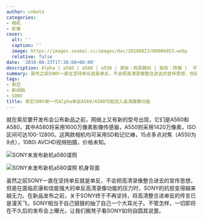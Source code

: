 ```yaml
---
author: cnbeta
categories:
- 相机
- 影像
cover:
  alt: ''
  caption: ''
  image: https://images.soomal.cc/images/doc/20100823/00006853.webp
  relative: false
date: '2010-08-23T17:38:08+08:00'
description: Alpha | a560 | a580 | a550 | 源自：网易数码 | 版权：转载 |  平均/总评分：09.80/49
summary: 虽然之前SONY一直在坚持单反就是单反，不会把高清录像整合进去的宣传思想，但是在面临尼康和佳能强大的单反高清录像功能的压力时，SONY的据抗变得越来越无力。在新品发布之前，关于SONY终于不再坚持，将高清整合进单反的传言已是漫天飞，SONY相当于自己狠狠的抽了自己一个大耳光子。不管怎样，一切即将在不久后的发布会上曝光，让我们搬凳子看SONY如何自圆其说罢。
tags:
- 索尼
- 新闻稿
- SONY
title: 索尼SONY新一代Alpha单反A560/A580可能加入高清摄像功能
---
```


就在索尼要开发布会公布新品之前，网络上又有新的型号出现，它们是A560和A580，其中A580将采用1600万像素影像传感器，A550则采用1420万像素，ISO区间可达100-12800。这两款相机均可采用SD和记忆棒，15点多点对焦（A550为9点），1080i AVCHD视频拍摄，价格未知。

![SONY未发布新机a580谍照](https://images.soomal.cc/images/doc/20100823/00006853.webp)





![SONY未发布新机a580谍照 机身背面](https://images.soomal.cc/images/doc/20100823/00006854.webp)






虽然之前SONY一直在坚持单反就是单反，不会把高清录像整合进去的宣传思想，但是在面临尼康和佳能强大的单反高清录像功能的压力时，SONY的抗拒变得越来越无力。在新品发布之前，关于SONY终于不再坚持，将高清整合进单反的传言已是漫天飞，SONY相当于自己狠狠的抽了自己一个大耳光子。不管怎样，一切即将在不久后的发布会上曝光，让我们搬凳子看SONY如何自圆其说罢。